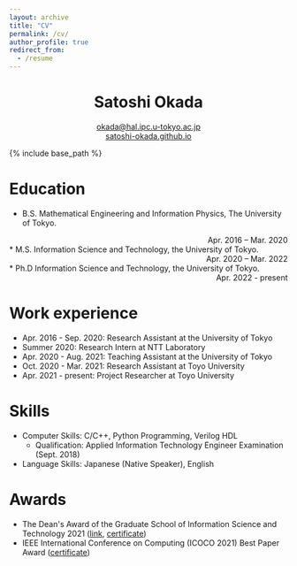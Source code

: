```yaml
---
layout: archive
title: "CV"
permalink: /cv/
author_profile: true
redirect_from:
  - /resume
---
```


<h1 align="center">Satoshi Okada</h1>
<p 
align="center"> 
<a href="mailto:okada@hal.ipc.u-tokyo.ac.jp?Subject=From%20github%20page" target="_top">okada@hal.ipc.u-tokyo.ac.jp</a> 
<br>
<a href="https://satoshi-okada.github.io">satoshi-okada.github.io</a> 
</p>

{% include base_path %}

Education
======
* B.S. Mathematical Engineering and Information Physics, The University of Tokyo. 
 <div style="text-align: right;">Apr. 2016 – Mar. 2020</div>
* M.S. Information Science and Technology, the University of Tokyo. 
 <div style="text-align: right;">Apr. 2020 – Mar. 2022</div>
* Ph.D Information Science and Technology, the University of Tokyo. 
 <div style="text-align: right;">Apr. 2022 - present</div>

Work experience
======
* Apr. 2016 - Sep. 2020: Research Assistant at the University of Tokyo
* Summer 2020: Research Intern at NTT Laboratory
* Apr. 2020 - Aug. 2021: Teaching Assistant at the University of Tokyo
* Oct. 2020 - Mar. 2021: Research Assistant at Toyo University
* Apr. 2021 - present:         Project Researcher at Toyo University

  
Skills
======
* Computer Skills: C/C++, Python Programming, Verilog HDL
  * Qualification: Applied Information Technology Engineer Examination (Sept. 2018)
* Language Skills: Japanese (Native Speaker), English

  
Awards
======
* The Dean's Award of the Graduate School of Information Science and Technology 2021 ([link](https://www.i.u-tokyo.ac.jp/news/topics/2022/202203291996_e.shtml), [certificate](https://drive.google.com/file/d/1eoMm52v1lcMn1rp00no2AJo7eglNjwYk/view?usp=sharing))
* IEEE International Conference on Computing (ICOCO 2021) Best Paper Award ([certificate](https://drive.google.com/file/d/1oHUZronXfBRfpRGQ9DjQTKgyU84iZ8Wp/view?usp=sharing))
